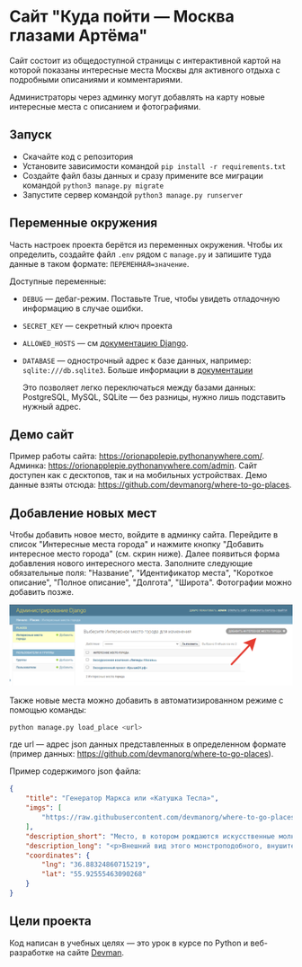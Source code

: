# Сайт "Куда пойти — Москва глазами Артёма"

Сайт состоит из общедоступной страницы с интерактивной картой на которой показаны интересные места Москвы для активного отдыха с подробными описаниями и комментариями.

Администраторы через админку могут добавлять на карту новые интересные места с описанием и фотографиями.

## Запуск

- Скачайте код с репозитория
- Установите зависимости командой `pip install -r requirements.txt`
- Создайте файл базы данных и сразу примените все миграции командой `python3 manage.py migrate`
- Запустите сервер командой `python3 manage.py runserver`

## Переменные окружения

Часть настроек проекта берётся из переменных окружения. Чтобы их определить, создайте файл `.env` рядом с `manage.py` и запишите туда данные в таком формате: `ПЕРЕМЕННАЯ=значение`.

Доступные переменные:
- `DEBUG` — дебаг-режим. Поставьте True, чтобы увидеть отладочную информацию в случае ошибки.
- `SECRET_KEY` — секретный ключ проекта
- `ALLOWED_HOSTS` — см [документацию Django](https://docs.djangoproject.com/en/3.1/ref/settings/#allowed-hosts).
- `DATABASE` — однострочный адрес к базе данных, например: `sqlite:///db.sqlite3`. Больше информации в [документации](https://github.com/jacobian/dj-database-url)

    Это позволяет легко переключаться между базами данных: PostgreSQL, MySQL, SQLite — без разницы, нужно лишь подставить нужный адрес.


## Демо сайт

Пример работы сайта: https://orionapplepie.pythonanywhere.com/. Админка: https://orionapplepie.pythonanywhere.com/admin. Сайт доступен как с десктопов, так и на мобильных устройствах.
Демо данные взяты отсюда: https://github.com/devmanorg/where-to-go-places.

## Добавление новых мест

Чтобы добавить новое место, войдите в админку сайта.
Перейдите в список "Интересные места города" и нажмите кнопку "Добавить интересное место города" (см. скрин ниже). Далее появиться форма добавления нового интересного места. Заполните следующие обязательные поля:
"Название", "Идентификатор места", "Короткое описание", "Полное описание", 
"Долгота", "Широта". Фотографии можно добавить позже.

![](/assets/img/images_list.png "Страница добавления интересных мест")

Также новые места можно добавить в автоматизированном режиме с помощью команды:

```bash
python manage.py load_place <url>
```

где url — адрес json данных представленных в определенном формате (пример данных: https://github.com/devmanorg/where-to-go-places).

Пример содержимого json файла:
```json
{
    "title": "Генератор Маркса или «Катушка Тесла»",
    "imgs": [
        "https://raw.githubusercontent.com/devmanorg/where-to-go-places/master/media/d3b5cc74cc94c802b51c85542b2f9ad5.jpg",
    ],
    "description_short": "Место, в котором рождаются искусственные молнии и облака.",
    "description_long": "<p>Внешний вид этого монстроподобного, внушительного комплекса заставляет сердца посетителей биться чаще, а некоторое сходство с катушкой Тесла (на самом деле это генератор Аркадьева-Маркса) влечёт сюда всех любителей научпопа, индастриала и других интересующихся. Для того, чтобы попасть на территорию действующего испытательного стенда ВНИЦ ВЭИ, коим и является это окутанное мифами место, рекомендуется договориться с охраной. Несанкционированное попадание в пределы испытаний может повлечь самые серьёзные последствия!</p>",
    "coordinates": {
        "lng": "36.88324860715219",
        "lat": "55.92555463090268"
    }
}
```

## Цели проекта

Код написан в учебных целях — это урок в курсе по Python и веб-разработке на сайте [Devman](https://dvmn.org).